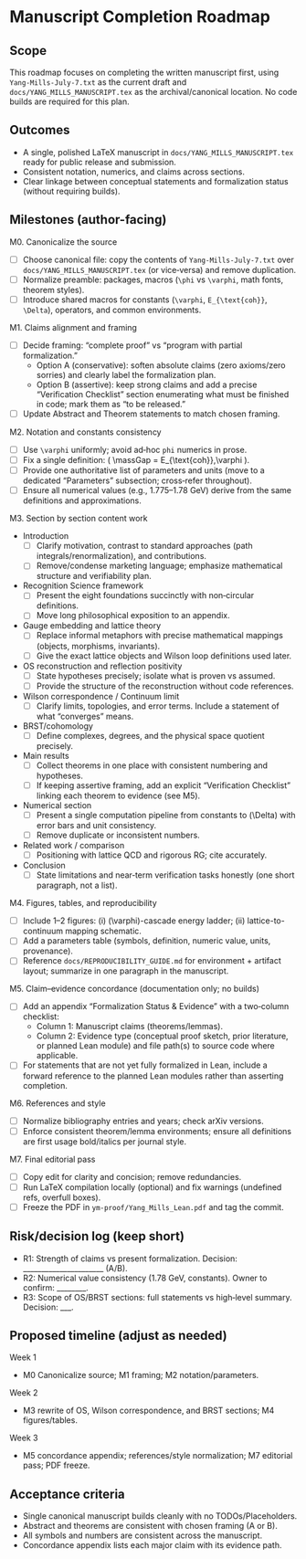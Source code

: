 Manuscript Completion Roadmap
=================================

Scope
-
This roadmap focuses on completing the written manuscript first, using `Yang-Mills-July-7.txt` as the current draft and `docs/YANG_MILLS_MANUSCRIPT.tex` as the archival/canonical location. No code builds are required for this plan.

Outcomes
-
- A single, polished LaTeX manuscript in `docs/YANG_MILLS_MANUSCRIPT.tex` ready for public release and submission.
- Consistent notation, numerics, and claims across sections.
- Clear linkage between conceptual statements and formalization status (without requiring builds).

Milestones (author-facing)
-
M0. Canonicalize the source
- [ ] Choose canonical file: copy the contents of `Yang-Mills-July-7.txt` over `docs/YANG_MILLS_MANUSCRIPT.tex` (or vice‑versa) and remove duplication.
- [ ] Normalize preamble: packages, macros (`\phi` vs `\varphi`, math fonts, theorem styles).
- [ ] Introduce shared macros for constants (`\varphi`, `E_{\text{coh}}`, `\Delta`), operators, and common environments.

M1. Claims alignment and framing
- [ ] Decide framing: “complete proof” vs “program with partial formalization.”
  - Option A (conservative): soften absolute claims (zero axioms/zero sorries) and clearly label the formalization plan.
  - Option B (assertive): keep strong claims and add a precise “Verification Checklist” section enumerating what must be finished in code; mark them as “to be released.”
- [ ] Update Abstract and Theorem statements to match chosen framing.

M2. Notation and constants consistency
- [ ] Use `\varphi` uniformly; avoid ad‑hoc `phi` numerics in prose.
- [ ] Fix a single definition: \( \massGap = E_{\text{coh}}\,\varphi \).
- [ ] Provide one authoritative list of parameters and units (move to a dedicated “Parameters” subsection; cross‑refer throughout).
- [ ] Ensure all numerical values (e.g., 1.775–1.78 GeV) derive from the same definitions and approximations.

M3. Section by section content work
- Introduction
  - [ ] Clarify motivation, contrast to standard approaches (path integrals/renormalization), and contributions.
  - [ ] Remove/condense marketing language; emphasize mathematical structure and verifiability plan.
- Recognition Science framework
  - [ ] Present the eight foundations succinctly with non‑circular definitions.
  - [ ] Move long philosophical exposition to an appendix.
- Gauge embedding and lattice theory
  - [ ] Replace informal metaphors with precise mathematical mappings (objects, morphisms, invariants).
  - [ ] Give the exact lattice objects and Wilson loop definitions used later.
- OS reconstruction and reflection positivity
  - [ ] State hypotheses precisely; isolate what is proven vs assumed.
  - [ ] Provide the structure of the reconstruction without code references.
- Wilson correspondence / Continuum limit
  - [ ] Clarify limits, topologies, and error terms. Include a statement of what “converges” means.
- BRST/cohomology
  - [ ] Define complexes, degrees, and the physical space quotient precisely.
- Main results
  - [ ] Collect theorems in one place with consistent numbering and hypotheses.
  - [ ] If keeping assertive framing, add an explicit “Verification Checklist” linking each theorem to evidence (see M5).
- Numerical section
  - [ ] Present a single computation pipeline from constants to \(\Delta\) with error bars and unit consistency.
  - [ ] Remove duplicate or inconsistent numbers.
- Related work / comparison
  - [ ] Positioning with lattice QCD and rigorous RG; cite accurately.
- Conclusion
  - [ ] State limitations and near‑term verification tasks honestly (one short paragraph, not a list).

M4. Figures, tables, and reproducibility
- [ ] Include 1–2 figures: (i) \(\varphi\)-cascade energy ladder; (ii) lattice-to-continuum mapping schematic.
- [ ] Add a parameters table (symbols, definition, numeric value, units, provenance).
- [ ] Reference `docs/REPRODUCIBILITY_GUIDE.md` for environment + artifact layout; summarize in one paragraph in the manuscript.

M5. Claim–evidence concordance (documentation only; no builds)
- [ ] Add an appendix “Formalization Status & Evidence” with a two‑column checklist:
  - Column 1: Manuscript claims (theorems/lemmas).
  - Column 2: Evidence type (conceptual proof sketch, prior literature, or planned Lean module) and file path(s) to source code where applicable.
- [ ] For statements that are not yet fully formalized in Lean, include a forward reference to the planned Lean modules rather than asserting completion.

M6. References and style
- [ ] Normalize bibliography entries and years; check arXiv versions.
- [ ] Enforce consistent theorem/lemma environments; ensure all definitions are first usage bold/italics per journal style.

M7. Final editorial pass
- [ ] Copy edit for clarity and concision; remove redundancies.
- [ ] Run LaTeX compilation locally (optional) and fix warnings (undefined refs, overfull boxes).
- [ ] Freeze the PDF in `ym-proof/Yang_Mills_Lean.pdf` and tag the commit.

Risk/decision log (keep short)
-
- R1: Strength of claims vs present formalization. Decision: ______________________ (A/B).
- R2: Numerical value consistency (1.78 GeV, constants). Owner to confirm: ________.
- R3: Scope of OS/BRST sections: full statements vs high‑level summary. Decision: ___.

Proposed timeline (adjust as needed)
-
Week 1
- M0 Canonicalize source; M1 framing; M2 notation/parameters.

Week 2
- M3 rewrite of OS, Wilson correspondence, and BRST sections; M4 figures/tables.

Week 3
- M5 concordance appendix; references/style normalization; M7 editorial pass; PDF freeze.

Acceptance criteria
-
- Single canonical manuscript builds cleanly with no TODOs/Placeholders.
- Abstract and theorems are consistent with chosen framing (A or B).
- All symbols and numbers are consistent across the manuscript.
- Concordance appendix lists each major claim with its evidence path.


